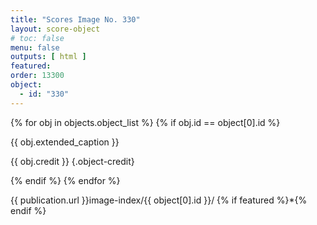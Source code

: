 ```yaml
---
title: "Scores Image No. 330"
layout: score-object
# toc: false
menu: false
outputs: [ html ]
featured: 
order: 13300
object:
  - id: "330"
---
```


{% for obj in objects.object_list %}
{% if obj.id == object[0].id %}

{{ obj.extended_caption }}

{{ obj.credit }} {.object-credit}

{% endif %}
{% endfor %}

<div class="object-credit object-url is-print-only">

{{ publication.url }}image-index/{{ object[0].id }}/ {% if featured %}*{% endif %}

</div>
